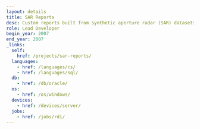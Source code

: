 ```yaml
---
layout: details
title: SAR Reports
desc: Custom reports built from synthetic aperture radar (SAR) datasets.
role: Lead Developer
begin_year: 2007
end_year: 2007
_links:
  self:
    href: /projects/sar-reports/
  languages:
    - href: /languages/cs/
    - href: /languages/sql/
  db:
    - href: /db/oracle/
  os:
    - href: /os/windows/
  devices:
    - href: /devices/server/
  jobs:
    - href: /jobs/rdi/
---
```

